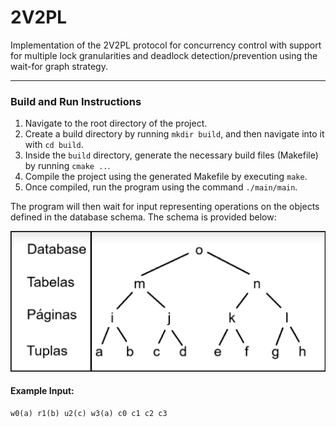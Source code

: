 # 2V2PL

Implementation of the 2V2PL protocol for concurrency control with support for multiple lock granularities and deadlock detection/prevention using the wait-for graph strategy.


---

### Build and Run Instructions

1. Navigate to the root directory of the project.
2. Create a build directory by running `mkdir build`, and then navigate into it with `cd build`.
3. Inside the `build` directory, generate the necessary build files (Makefile) by running `cmake ..`.
4. Compile the project using the generated Makefile by executing `make`.
5. Once compiled, run the program using the command `./main/main`.

The program will then wait for input representing operations on the objects defined in the database schema. The schema is provided below:

![Database Schema](esquema.png)

#### Example Input:

```
w0(a) r1(b) u2(c) w3(a) c0 c1 c2 c3
```


